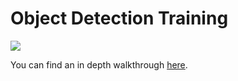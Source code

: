 # Object Detection Training
![](https://d2mxuefqeaa7sj.cloudfront.net/s_50BD1551C2CA022B9CF9D8DF0A28275DB7ACF3DBDD5764C0CB12B3AF3B1E0766_1541978358303_schematic2.png)

You can find an in depth walkthrough [here](https://bourdakos1.github.io/tfjs-object-detection-training/).
